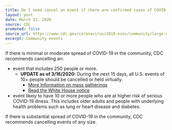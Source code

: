 ```yaml
---
title: Do I need cancel an event if there are confirmed cases of COVID-19 in the community?
layout: post
date: March 23, 2020
source: CDC
promoted: false
source_url: https://www.cdc.gov/coronavirus/2019-ncov/community/large-events/event-planners-and-attendees-faq.html
excerpt: Community events
---
```


If there is minimal or moderate spread of COVID-19 in the community, CDC recommends cancelling an:

* event that includes 250 people or more.
	* **UPDATE as of 3/16/2020:** During the next 15 days, all U.S. events of 10+ people should be cancelled or held virtually.
		* <a href="https://www.cdc.gov/coronavirus/2019-ncov/community/large-events/mass-gatherings-ready-for-covid-19.html"> More Information on mass gatherings</a>
		* <a href="https://www.whitehouse.gov/wp-content/uploads/2020/03/03.16.20_coronavirus-guidance_8.5x11_315PM.pdf"> Read the White House notice</a>
* event likely to have 10 or more people who are at higher risk of serious COVID-19 illness. This includes older adults and people with underlying health problems such as lung or heart disease and diabetes.

If there is substantial spread of COVID-19 in the community, CDC recommends cancelling events of any size.